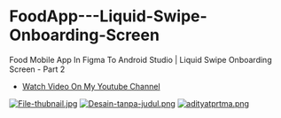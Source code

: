 # FoodApp---Liquid-Swipe-Onboarding-Screen
Food Mobile App In Figma To Android Studio | Liquid Swipe Onboarding Screen - Part 2

- [Watch Video On My Youtube Channel](https://youtu.be/GRMvN1KPL3o)

[![File-thubnail.jpg](https://i.postimg.cc/3Jh08jjH/File-thubnail.jpg)](https://postimg.cc/V57k4CH7)
[![Desain-tanpa-judul.png](https://i.postimg.cc/TYYGyHb7/Desain-tanpa-judul.png)](https://postimg.cc/G9N6VKqG)
[![adityatprtma.png](https://i.postimg.cc/ncyZpPYc/adityatprtma.png)](https://postimg.cc/2V7gxTKP)
